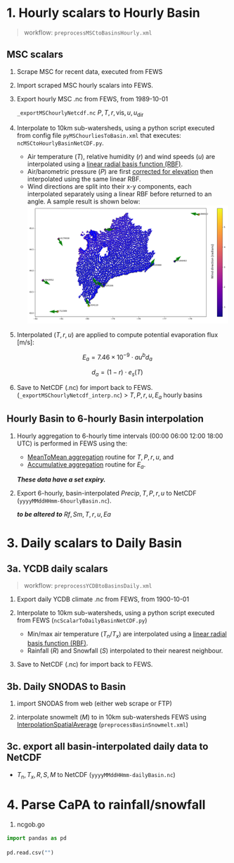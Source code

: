 

# 1. Hourly scalars to Hourly Basin
> workflow: `preprocessMSCtoBasinsHourly.xml`


## MSC scalars
1. Scrape MSC for recent data, executed from FEWS
1. Import scraped MSC hourly scalars into FEWS.
1. Export hourly MSC .nc from FEWS, from 1989-10-01 
    
    `_exportMSChourlyNetcdf.nc` $P, T, r, \text{vis}, u, u_\text{dir}$

1. Interpolate to 10km sub-watersheds, using a python script executed from config file `pyMSChourliesToBasin.xml` that executes: `ncMSCtoHourlyBasinNetCDF.py`.
    - Air temperature $(T)$, relative humidity $(r)$ and wind speeds $(u)$ are interpolated using a [linear radial basis function (RBF)](https://docs.scipy.org/doc/scipy/reference/generated/scipy.interpolate.Rbf.html).
    - Air/barometric pressure $(P)$ are first [corrected for elevation](https://owrc.github.io/interpolants/interpolation/barometry.html) then interpolated using the same linear RBF. 
    - Wind directions are split into their x-y components, each interpolated separately using a linear RBF before returned to an angle. A sample result is shown below:
    ![](fig/windir.png)

1. Interpolated $(T, r, u)$ are applied to compute potential evaporation flux [m/s]:

$$
    E_a=7.46\times 10^{-9} \cdot au^b d_a
$$

$$
    d_a=(1-r) \cdot e_s(T)
$$

6. Save to NetCDF (.nc) for import back to FEWS. (`_exportMSChourlyNetcdf_interp.nc`) > $T, P, r, u, E_a$ hourly basins



## Hourly Basin to 6-hourly Basin interpolation


1. Hourly aggregation to 6-hourly time intervals (00:00 06:00 12:00 18:00 UTC) is performed in FEWS using the:
    - [MeanToMean aggregation](https://publicwiki.deltares.nl/display/FEWSDOC/Aggregation+MeanToMean) routine for $T, P, r, u$, and
    - [Accumulative aggregation](https://publicwiki.deltares.nl/display/FEWSDOC/Aggregation+Accumulative) routine for $E_a$.

    *__These data have a set expiry.__*

1. Export 6-hourly, basin-interpolated $Precip, T, P, r, u$ to NetCDF (`yyyyMMddHHmm-6hourlyBasin.nc`).

    *__to be altered to__* $Rf, Sm, T, r, u, Ea$





# 3. Daily scalars to Daily Basin
## 3a. YCDB daily scalars
> workflow: `preprocessYCDBtoBasinsDaily.xml`

1. Export daily YCDB climate .nc from FEWS, from 1900-10-01
1. Interpolate to 10km sub-watersheds, using a python script executed from FEWS (`ncScalarToDailyBasinNetCDF.py`)
    - Min/max air temperature $(T_n/T_x)$ are interpolated using a [linear radial basis function (RBF)](https://docs.scipy.org/doc/scipy/reference/generated/scipy.interpolate.Rbf.html).
    - Rainfall $(R)$ and Snowfall $(S)$ interpolated to their nearest neighbour. 

1. Save to NetCDF (.nc) for import back to FEWS. 




## 3b. Daily SNODAS to Basin
1. import SNODAS from web (either web scrape or FTP)

1. interpolate snowmelt $(M)$ to in 10km sub-watersheds FEWS using [InterpolationSpatialAverage](https://publicwiki.deltares.nl/display/FEWSDOC/InterpolationSpatialAverage) (`preprocessBasinSnowmelt.xml`)

## 3c. export all basin-interpolated daily data to NetCDF
- $T_n, T_x, R, S, M$ to NetCDF (`yyyyMMddHHmm-dailyBasin.nc`)





# 4. Parse CaPA to rainfall/snowfall

1. ncgob.go











```python
import pandas as pd

pd.read.csv("")
```
